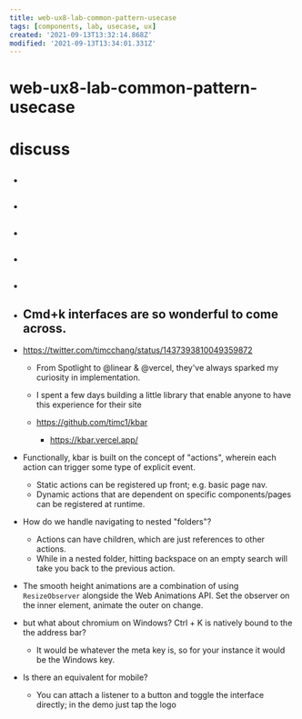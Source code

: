 ```yaml
---
title: web-ux8-lab-common-pattern-usecase
tags: [components, lab, usecase, ux]
created: '2021-09-13T13:32:14.868Z'
modified: '2021-09-13T13:34:01.331Z'
---
```


# web-ux8-lab-common-pattern-usecase

# discuss

- ## 

- ## 

- ## 

- ## 

- ## 

- ## Cmd+k interfaces are so wonderful to come across. 
- https://twitter.com/timcchang/status/1437393810049359872
  - From Spotlight to @linear & @vercel, they've always sparked my curiosity in implementation.
  - I spent a few days building a little library that enable anyone to have this experience for their site
  - https://github.com/timc1/kbar

    - https://kbar.vercel.app/

- Functionally, kbar is built on the concept of "actions", wherein each action can trigger some type of explicit event. 
  - Static actions can be registered up front; e.g. basic page nav. 
  - Dynamic actions that are dependent on specific components/pages can be registered at runtime.
- How do we handle navigating to nested "folders"? 
  - Actions can have children, which are just references to other actions. 
  - While in a nested folder, hitting backspace on an empty search will take you back to the previous action.
- The smooth height animations are a combination of using `ResizeObserver` alongside the Web Animations API. Set the observer on the inner element, animate the outer on change.
- but what about chromium on Windows? Ctrl + K is natively bound to the the address bar?
  - It would be whatever the meta key is, so for your instance it would be the Windows key.
- Is there an equivalent for mobile?
  - You can attach a listener to a button and toggle the interface directly; in the demo just tap the logo
